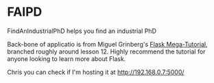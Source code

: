 # FAIPD

FindAnIndustrialPhD helps you find an industrial PhD

Back-bone of applicatio is from Miguel Grinberg's [Flask Mega-Tutorial](https://blog.miguelgrinberg.com/post/the-flask-mega-tutorial-part-i-hello-world), branched roughly around lesson 12. Highly recommend the tutorial for anyone looking to learn more about Flask.


Chris you can check if I'm hosting it at http://192.168.0.7:5000/
